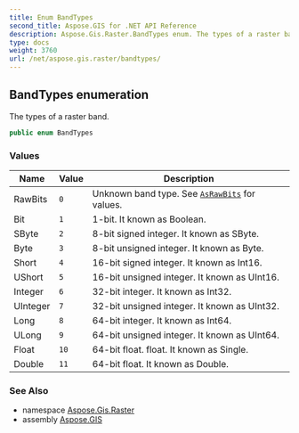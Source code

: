 ```yaml
---
title: Enum BandTypes
second_title: Aspose.GIS for .NET API Reference
description: Aspose.Gis.Raster.BandTypes enum. The types of a raster band
type: docs
weight: 3760
url: /net/aspose.gis.raster/bandtypes/
---
```

## BandTypes enumeration

The types of a raster band.

```csharp
public enum BandTypes
```

### Values

| Name | Value | Description |
| --- | --- | --- |
| RawBits | `0` | Unknown band type. See [`AsRawBits`](../irastervalues/asrawbits/) for values. |
| Bit | `1` | 1-bit. It known as Boolean. |
| SByte | `2` | 8-bit signed integer. It known as SByte. |
| Byte | `3` | 8-bit unsigned integer. It known as Byte. |
| Short | `4` | 16-bit signed integer. It known as Int16. |
| UShort | `5` | 16-bit unsigned integer. It known as UInt16. |
| Integer | `6` | 32-bit integer. It known as Int32. |
| UInteger | `7` | 32-bit unsigned integer. It known as UInt32. |
| Long | `8` | 64-bit integer. It known as Int64. |
| ULong | `9` | 64-bit unsigned integer. It known as UInt64. |
| Float | `10` | 64-bit float. float. It known as Single. |
| Double | `11` | 64-bit float. It known as Double. |

### See Also

* namespace [Aspose.Gis.Raster](../../aspose.gis.raster/)
* assembly [Aspose.GIS](../../)


